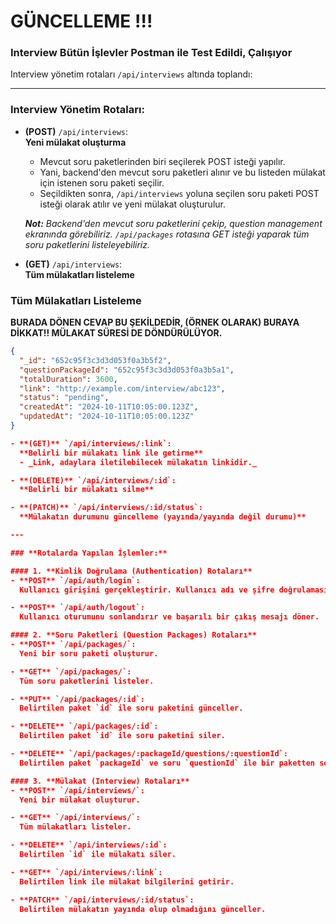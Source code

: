 # GÜNCELLEME !!!

### Interview Bütün İşlevler Postman ile Test Edildi, Çalışıyor  

Interview yönetim rotaları `/api/interviews` altında toplandı:

---

### **Interview Yönetim Rotaları:**

- **(POST)** `/api/interviews`:  
  **Yeni mülakat oluşturma**  
  - Mevcut soru paketlerinden biri seçilerek POST isteği yapılır.
  - Yani, backend'den mevcut soru paketleri alınır ve bu listeden mülakat için istenen soru paketi seçilir.
  - Seçildikten sonra, `/api/interviews` yoluna seçilen soru paketi POST isteği olarak atılır ve yeni mülakat oluşturulur.

  _**Not:** Backend'den mevcut soru paketlerini çekip, question management ekranında görebiliriz. `/api/packages` rotasına GET isteği yaparak tüm soru paketlerini listeleyebiliriz._

- **(GET)** `/api/interviews`:  
  **Tüm mülakatları listeleme** 

 ### Tüm Mülakatları Listeleme

**BURADA DÖNEN CEVAP BU ŞEKİLDEDİR, (ÖRNEK OLARAK) BURAYA DİKKAT!! MÜLAKAT SÜRESİ DE DÖNDÜRÜLÜYOR.**

```json
{
  "_id": "652c95f3c3d3d053f0a3b5f2",
  "questionPackageId": "652c95f3c3d3d053f0a3b5a1",
  "totalDuration": 3600,
  "link": "http://example.com/interview/abc123",
  "status": "pending",
  "createdAt": "2024-10-11T10:05:00.123Z",
  "updatedAt": "2024-10-11T10:05:00.123Z"
}

- **(GET)** `/api/interviews/:link`:  
  **Belirli bir mülakatı link ile getirme**  
  - _Link, adaylara iletilebilecek mülakatın linkidir._

- **(DELETE)** `/api/interviews/:id`:  
  **Belirli bir mülakatı silme**

- **(PATCH)** `/api/interviews/:id/status`:  
  **Mülakatın durumunu güncelleme (yayında/yayında değil durumu)**

---

### **Rotalarda Yapılan İşlemler:**

#### 1. **Kimlik Doğrulama (Authentication) Rotaları**
- **POST** `/api/auth/login`:  
  Kullanıcı girişini gerçekleştirir. Kullanıcı adı ve şifre doğrulaması yapılır.

- **POST** `/api/auth/logout`:  
  Kullanıcı oturumunu sonlandırır ve başarılı bir çıkış mesajı döner.

#### 2. **Soru Paketleri (Question Packages) Rotaları**
- **POST** `/api/packages/`:  
  Yeni bir soru paketi oluşturur.

- **GET** `/api/packages/`:  
  Tüm soru paketlerini listeler.

- **PUT** `/api/packages/:id`:  
  Belirtilen paket `id` ile soru paketini günceller.

- **DELETE** `/api/packages/:id`:  
  Belirtilen paket `id` ile soru paketini siler.

- **DELETE** `/api/packages/:packageId/questions/:questionId`:  
  Belirtilen paket `packageId` ve soru `questionId` ile bir paketten soruyu siler.

#### 3. **Mülakat (Interview) Rotaları**
- **POST** `/api/interviews/`:  
  Yeni bir mülakat oluşturur.

- **GET** `/api/interviews/`:  
  Tüm mülakatları listeler.

- **DELETE** `/api/interviews/:id`:  
  Belirtilen `id` ile mülakatı siler.

- **GET** `/api/interviews/:link`:  
  Belirtilen link ile mülakat bilgilerini getirir.

- **PATCH** `/api/interviews/:id/status`:  
  Belirtilen mülakatın yayında olup olmadığını günceller.




